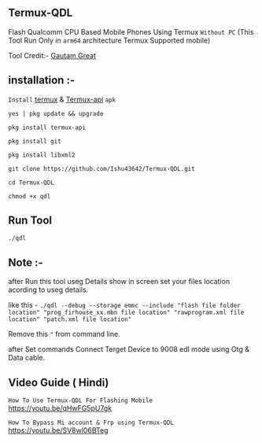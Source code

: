 ## Termux-QDL
Flash Qualcomm CPU Based Mobile Phones Using Termux ```Without PC```
(This Tool Run Only in ```arm64``` architecture Termux Supported mobile)

Tool Credit:- [Gautam Great](https://github.com/GautamGreat)

## installation :- 

```Install``` [termux](https://f-droid.org/repo/com.termux_118.apk) & [Termux-api](https://f-droid.org/repo/com.termux.api_51.apk) ```apk```
```console
yes | pkg update && upgrade
```
```console
pkg install termux-api
```
```console
pkg install git
```
```console
pkg install libxml2
```
```console
git clone https://github.com/Ishu43642/Termux-QDL.git
```
```console
cd Termux-QDL
```
```console
chmod +x qdl
```

## Run Tool
```console
./qdl
```


## Note :-
after Run this tool useg Details show in screen set your files location acording to useg details.

like this - ```./qdl --debug --storage emmc --include "flash file folder location" "prog_firhouse_xx.mbn file location" "rawprogram.xml file location" "patch.xml file location"```

Remove this ```"``` from command line.

after Set commands Connect Terget Device to 9008 edl mode using Otg & Data cable.

## Video Guide ( Hindi)

```How To Use Termux-QDL For Flashing Mobile```
https://youtu.be/qHwFG5pU7gk

```How To Bypass Mi account & Frp using Termux-QDL```
https://youtu.be/SV8wl06BTeg
